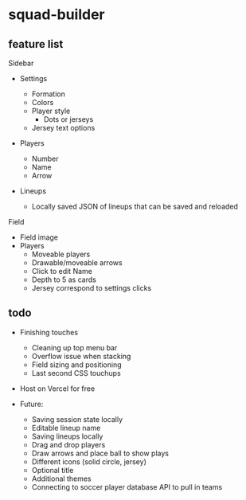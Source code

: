 # squad-builder

## feature list

Sidebar
- Settings
    - Formation
    - Colors
    - Player style
        - Dots or jerseys
    - Jersey text options


- Players
    - Number
    - Name
    - Arrow


- Lineups
    - Locally saved JSON of lineups that can be saved and reloaded

Field
- Field image
- Players
    - Moveable players
    - Drawable/moveable arrows
    - Click to edit Name
    - Depth to 5 as cards
    - Jersey correspond to settings clicks


## todo

- Finishing touches
    - Cleaning up top menu bar
    - Overflow issue when stacking
    - Field sizing and positioning
    - Last second CSS touchups

- Host on Vercel for free

- Future:
    - Saving session state locally
    - Editable lineup name
    - Saving lineups locally
    - Drag and drop players
    - Draw arrows and place ball to show plays
    - Different icons (solid circle, jersey)
    - Optional title
    - Additional themes
    - Connecting to soccer player database API to pull in teams